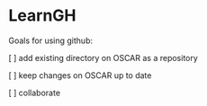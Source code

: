 # LearnGH

Goals for using github:

[ ] add existing directory on OSCAR as a repository

[ ] keep changes on OSCAR up to date 

[ ] collaborate

